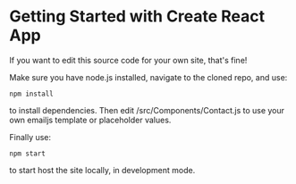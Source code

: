 # Getting Started with Create React App

If you want to edit this source code for your own site, that's fine!

Make sure you have node.js installed, navigate to the cloned repo, and use:

```npm install```

to install dependencies. Then edit /src/Components/Contact.js to use your own emailjs
template or placeholder values.

Finally use:

```npm start```

to start host the site locally, in development mode.